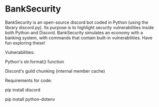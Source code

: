 # BankSecurity
BankSecurity is an open-source discord bot coded in Python (using the library discord.py). Its purpose is to highlight security vulnerabilities inside both Python and Discord. BankSecurity simulates an economy with a banking system, with commands that contain built-in vulnerabilities. Have fun exploring these!
 

 
Vulnerabilities:

Python's str.format() function

Discord's guild chunking (internal member cache) 
 

  
Requirements for code:

pip install discord 

pip install python-dotenv 
